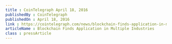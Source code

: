 ```yaml
---
title : CoinTelegraph April 18, 2016
publishedBy : CoinTelegraph
publishedOn : April 18, 2016
link : https://cointelegraph.com/news/blockchain-finds-application-in-multiple-industries
articleName : Blockchain Finds Application in Multiple Industries
class : pressArticle
---
```


